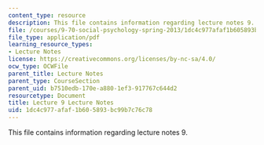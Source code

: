 ```yaml
---
content_type: resource
description: This file contains information regarding lecture notes 9.
file: /courses/9-70-social-psychology-spring-2013/1dc4c977afaf1b605893bc99b7c76c78_MIT9_70S13_Lect9.pdf
file_type: application/pdf
learning_resource_types:
- Lecture Notes
license: https://creativecommons.org/licenses/by-nc-sa/4.0/
ocw_type: OCWFile
parent_title: Lecture Notes
parent_type: CourseSection
parent_uid: b7510edb-170e-a880-1ef3-917767c644d2
resourcetype: Document
title: Lecture 9 Lecture Notes
uid: 1dc4c977-afaf-1b60-5893-bc99b7c76c78
---
```

This file contains information regarding lecture notes 9.